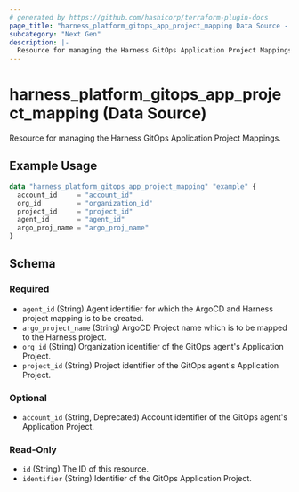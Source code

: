 ```yaml
---
# generated by https://github.com/hashicorp/terraform-plugin-docs
page_title: "harness_platform_gitops_app_project_mapping Data Source - terraform-provider-harness"
subcategory: "Next Gen"
description: |-
  Resource for managing the Harness GitOps Application Project Mappings.
---
```


# harness_platform_gitops_app_project_mapping (Data Source)

Resource for managing the Harness GitOps Application Project Mappings.

## Example Usage

```terraform
data "harness_platform_gitops_app_project_mapping" "example" {
  account_id     = "account_id"
  org_id         = "organization_id"
  project_id     = "project_id"
  agent_id       = "agent_id"
  argo_proj_name = "argo_proj_name"
}
```

<!-- schema generated by tfplugindocs -->
## Schema

### Required

- `agent_id` (String) Agent identifier for which the ArgoCD and Harness project mapping is to be created.
- `argo_project_name` (String) ArgoCD Project name which is to be mapped to the Harness project.
- `org_id` (String) Organization identifier of the GitOps agent's Application Project.
- `project_id` (String) Project identifier of the GitOps agent's Application Project.

### Optional

- `account_id` (String, Deprecated) Account identifier of the GitOps agent's Application Project.

### Read-Only

- `id` (String) The ID of this resource.
- `identifier` (String) Identifier of the GitOps Application Project.
